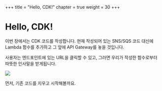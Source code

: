 +++
title = "Hello, CDK!"
chapter = true
weight = 30
+++

# Hello, CDK!

이번 장에서는 CDK 코드를 작성합니다. 현재 작성되어 있는 SNS/SQS 코드 대신에 Lambda 함수를 추가하고 그 앞에 API Gateway를 놓을 것입니다.

사용자는 엔드포인트에 있는 URL을 클릭할 수 있고, 그러면 우리가 작성한 함수로부터 따뜻한 인사말을 받게됩니다.

![](/images/hello-arch.png)

먼저, 기존 코드를 지우고 시작해볼까요.

